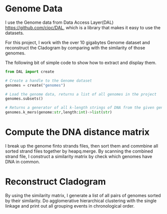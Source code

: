 Genome Data
============

I use the Genome data from Data Access Layer(DAL) https://github.com/cioc/DAL, which is a library that makes it easy to use the datasets. 

For this project, I work with the over 10 gigabytes Genome dataset and reconstruct the Cladogram by comparing with the similarity of those genomes.

The following bit of simple code to show how to extract and display them.

```python
from DAL import create

# Create a handle to the Genome dataset
genomes = create("genomes")

# Load the genome data, returns a list of all genomes in the project 
genomes.subsets()

# Returns a generator of all k-­length strings of DNA from the given genome
genomes.k_mers(genome:str,length:int)->list(str)
```

Compute the DNA distance matrix
===============================

I break up the genome finto strands files, then sort them and commbine all sorted strand files together by heapq.merge. By scanning the combined strand file, I construct a similarity matrix by check which genomes have DNA in common.

Reconstruct Cladogram
=====================

By using the similarity matrix, I generate a list of all pairs of genomes sorted by their similarity. Do agglomerative hierarchical clustering with the single linkage and print out all grouping events in chronological order. 